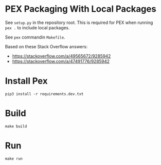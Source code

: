 # PEX Packaging With Local Packages

See `setup.py` in the repository root. This is required for PEX when running `pex .` to include local packages.

See `pex` commandin `Makefile`.

Based on these Stack Overflow answers:

- https://stackoverflow.com/a/49565672/9285942
- https://stackoverflow.com/a/47491776/9285942

# Install Pex

```shell
pip3 install -r requirements.dev.txt
```

# Build

```shell
make build
```

# Run

```shell
make run
```
